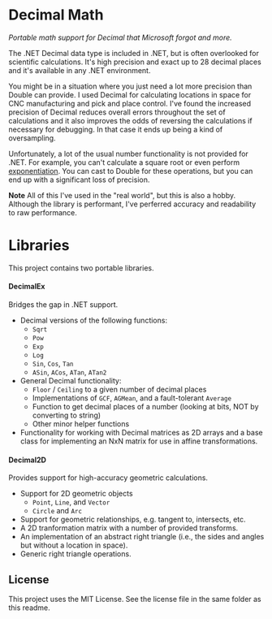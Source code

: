 # Decimal Math
*Portable math support for Decimal that Microsoft forgot and more.*

The .NET Decimal data type is included in .NET, but is often overlooked for scientific calculations. It's high precision and exact up to 28 decimal places and it's available in any .NET environment.

You might be in a situation where you just need a lot more precision than Double can provide. I used Decimal for calculating locations in space for CNC manufacturing and pick and place control. I've found the increased precision of Decimal reduces overall errors throughout the set of calculations and it also improves the odds of reversing the calculations if necessary for debugging. In that case it ends up being a kind of oversampling.

Unfortunately, a lot of the usual number functionality is not provided for .NET. For example, you can't calculate a square root or even perform [exponentiation](http://stackoverflow.com/questions/6425501/is-there-a-math-api-for-powdecimal-decimal). You can cast to Double for these operations, but you can end up with a significant loss of precision.

**Note** All of this I've used in the "real world", but this is also a hobby. Although the library is performant, I've perferred accuracy and readability to raw performance.

# Libraries

This project contains two portable libraries.

#### DecimalEx
Bridges the gap in .NET support.
- Decimal versions of the following functions:
  - `Sqrt`
  - `Pow`
  - `Exp`
  - `Log`
  - `Sin`, `Cos`, `Tan`
  - `ASin`, `ACos`, `ATan`, `ATan2`
- General Decimal functionality:
  - `Floor` / `Ceiling` to a given number of decimal places
  - Implementations of `GCF`, `AGMean`, and a fault-tolerant `Average`
  - Function to get decimal places of a number (looking at bits, NOT by converting to string)
  - Other minor helper functions
- Functionality for working with Decimal matrices as 2D arrays and a base class for implementing an NxN matrix for use in affine transformations.

#### Decimal2D
Provides support for high-accuracy geometric calculations.
- Support for 2D geometric objects
  - `Point`, `Line`, and `Vector`
  - `Circle` and `Arc`
- Support for geometric relationships, e.g. tangent to, intersects, etc.
- A 2D tranformation matrix with a number of provided transforms.
- An implementation of an abstract right triangle (i.e., the sides and angles but without a location in space).
- Generic right triangle operations.

## License

This project uses the MIT License. See the license file in the same folder as this readme.
